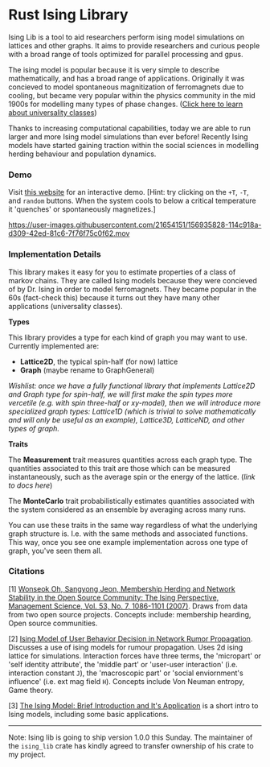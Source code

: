 # Rust Ising Library

Ising Lib is a tool to aid researchers perform ising model simulations on lattices and other graphs. It aims to provide researchers and curious people with a broad range of tools optimized for parallel processing and gpus. 

The ising model is popular because it is very simple to describe mathematically, and has a broad range of applications. Originally it was concieved to model spontaneous magnitization of ferromagnets due to cooling, but became very popular within the physics community in the mid 1900s for modelling many types of phase changes. ([Click here to learn about universality classes](https://www.wikiwand.com/en/Phase_transition#/Critical_exponents_and_universality_classes))

Thanks to increasing computational capabilities, today we are able to run larger and more Ising model simulations than ever before! Recently Ising models have started gaining traction within the social sciences in modelling herding behaviour and population dynamics. 


### Demo 

Visit [this website](https://ising-2d-lattice.netlify.app/) for an interactive demo. [Hint: try clicking on the `+T`, `-T`, and `random` buttons. When the system cools to below a critical temperature it 'quenches' or spontaneously magnetizes.]

https://user-images.githubusercontent.com/21654151/156935828-114c918a-d309-42ed-81c6-7f76f75c0f62.mov


### Implementation Details

This library makes it easy for you to estimate properties of a class of markov chains. They are called Ising models because they were concieved of by Dr. Ising in order to model ferromagnets. They became popular in the 60s (fact-check this) because it turns out they have many other applications (universality classes). 

**Types**

This library provides a type for each kind of graph you may want to use. Currently implemented are:
- **Lattice2D**, the typical spin-half (for now) lattice
- **Graph** (maybe rename to GraphGeneral)

*Wishlist: once we have a fully functional library that implements Lattice2D and Graph type for spin-half, we will first make the spin types more vercetile (e.g. with spin three-half or xy-model), then we will introduce more specialized graph types: Lattice1D (which is trivial to solve mathematically and will only be useful as an example), Lattice3D, LatticeND, and other types of graph.*

**Traits**

The **Measurement** trait measures quantities across each graph type. The quantities associated to this trait are those which can be measured instantaneously, such as the average spin or the energy of the lattice. (*link to docs here*)

The **MonteCarlo** trait probabilistically estimates quantities associated with the system considered as an ensemble by averaging across many runs. 

You can use these traits in the same way regardless of what the underlying graph structure is. I.e. with the same methods and associated functions. This way, once you see one example implementation across one type of graph, you've seen them all. 



### Citations

[1] [Wonseok Oh,  Sangyong Jeon, Membership Herding and Network Stability in the Open Source Community: The Ising Perspective, Management Science, Vol. 53, No. 7, 1086-1101 (2007)](https://www.jstor.org/stable/20122271). Draws from data from two open source projects. Concepts include: membership hearding, Open source communities. 

[2] [Ising Model of User Behavior Decision in Network Rumor Propagation](https://www.hindawi.com/journals/ddns/2018/5207475/). Discusses a use of ising models for rumour propagation. Uses 2d ising lattice for simulations. Interaction forces have three terms, the 'micropart' or 'self identity attribute', the 'middle part' or 'user-user interaction' (i.e. interaction constant `J`), the 'macroscopic part' or 'social enviornment's influence' (i.e. ext mag field `H`). Concepts include Von Neuman entropy, Game theory. 

[3] [The Ising Model: Brief Introduction and It's Application](https://www.intechopen.com/chapters/71210) is a short intro to Ising models, including some basic applications. 


---

Note: Ising lib is going to ship version 1.0.0 this Sunday. The maintainer of the `ising_lib` crate has kindly agreed to transfer ownership of his crate to my project. 

